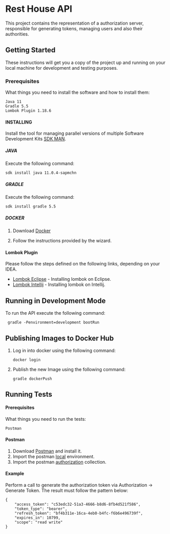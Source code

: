 # Rest House API

This project contains the representation of a authorization server, responsible for generating tokens, managing users and also their authorities.

## Getting Started

These instructions will get you a copy of the project up and running on your local machine for development and testing purposes.

### Prerequisites

What things you need to install the software and how to install them:

```
Java 11
Gradle 5.5
Lombok Plugin 1.18.6 
```

#### INSTALLING

Install the tool for managing parallel versions of multiple Software Development Kits [SDK MAN](https://sdkman.io/install).

##### JAVA

Execute the following command:

```
sdk install java 11.0.4-sapmchn
```

##### GRADLE

Execute the following command:

```
sdk install gradle 5.5
```

##### DOCKER

1. Download [Docker](https://www.docker.com/products/docker-desktop)

2. Follow the instructions provided by the wizard.

#### Lombok Plugin

Please follow the steps defined on the following links, depending on your IDEA.

* [Lombok Eclipse](https://projectlombok.org/setup/eclipse) - Installing lombok on Eclipse.
* [Lombok Intellij](https://projectlombok.org/setup/intellij) - Installing lombok on Intellij.

## Running in Development Mode

To run the API execute the following command:

```
 gradle -Penvironment=development bootRun
```

## Publishing Images to Docker Hub

1. Log in into docker using the following command:

    ```
    docker login
    ```

2. Publish the new Image using the following command:

    ```
    gradle dockerPush
    ```

## Running Tests

#### Prerequisites

What things you need to run the tests:

```
Postman
```

#### Postman

1) Download [Postman](https://www.getpostman.com/downloads/) and install it.
2) Import the postman [local](postman/local.environment.json) environment.
3) Import the postman [authorization](postman/collection.json) collection.

#### Example

Perform a call to generate the authorization token via Authorization -> Generate Token. The result must follow the pattern below:

```
{
    "access_token": "c53edc32-51a3-4666-b8d6-8fb4d521f586",
    "token_type": "bearer",
    "refresh_token": "bf4b311e-16ca-4eb0-b4fc-f6b6e496739f",
    "expires_in": 10799,
    "scope": "read write"
}
```
